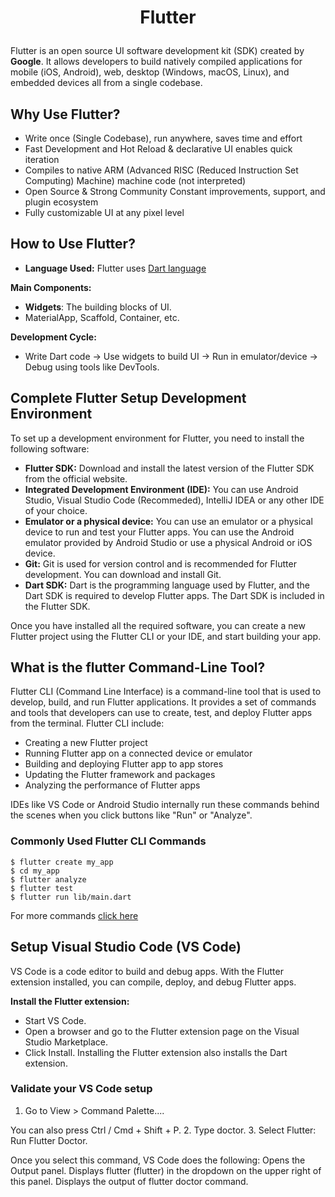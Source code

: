 # <p align="center"> Flutter </p>

Flutter is an open source UI software development kit (SDK) created by **Google**. It allows developers to build natively compiled applications for mobile (iOS, Android), web, desktop (Windows, macOS, Linux), and embedded devices all from a single codebase.


## Why Use Flutter?
- Write once (Single Codebase), run anywhere, saves time and effort
- Fast Development and Hot Reload & declarative UI enables quick iteration
- Compiles to native ARM (Advanced RISC (Reduced Instruction Set Computing) Machine) machine code (not interpreted)
- Open Source & Strong Community	Constant improvements, support, and plugin ecosystem
- Fully customizable UI at any pixel level 

## How to Use Flutter?
- **Language Used:** Flutter uses [Dart language](https://github.com/UmerFarooqJillani/Dart-Learning)

**Main Components:**
- **Widgets**: The building blocks of UI.
- MaterialApp, Scaffold, Container, etc.

**Development Cycle:**
- Write Dart code → Use widgets to build UI → Run in emulator/device → Debug using tools like DevTools.

## Complete Flutter Setup Development Environment
To set up a development environment for Flutter, you need to install the following software:
- **Flutter SDK:** Download and install the latest version of the Flutter SDK from the official website.
- **Integrated Development Environment (IDE):** You can use Android Studio, Visual Studio Code (Recommeded), IntelliJ IDEA or any other IDE of your choice.
- **Emulator or a physical device:** You can use an emulator or a physical device to run and test your Flutter apps. You can use the Android emulator provided by Android Studio or use a physical Android or iOS device.
- **Git:** Git is used for version control and is recommended for Flutter development. You can download and install Git.
- **Dart SDK:** Dart is the programming language used by Flutter, and the Dart SDK is required to develop Flutter apps. The Dart SDK is included in the Flutter SDK.

Once you have installed all the required software, you can create a new Flutter project using the Flutter CLI or your IDE, and start building your app.

## What is the flutter Command-Line Tool?
Flutter CLI (Command Line Interface) is a command-line tool that is used to develop, build, and run Flutter applications. It provides a set of commands and tools that developers can use to create, test, and deploy Flutter apps from the terminal. Flutter CLI include: 
- Creating a new Flutter project
- Running Flutter app on a connected device or emulator
- Building and deploying Flutter app to app stores
- Updating the Flutter framework and packages
- Analyzing the performance of Flutter apps

IDEs like VS Code or Android Studio internally run these commands behind the scenes when you click buttons like "Run" or "Analyze".
### Commonly Used Flutter CLI Commands
```
$ flutter create my_app
$ cd my_app
$ flutter analyze
$ flutter test
$ flutter run lib/main.dart

```
For more commands [click here](#) 

## Setup Visual Studio Code (VS Code)
VS Code is a code editor to build and debug apps. With the Flutter extension installed, you can compile, deploy, and debug Flutter apps.

**Install the Flutter extension:**
- Start VS Code.
- Open a browser and go to the Flutter extension page on the Visual Studio Marketplace.
- Click Install. Installing the Flutter extension also installs the Dart extension.

### Validate your VS Code setup
1. Go to View > Command Palette....

You can also press Ctrl / Cmd + Shift + P.
2. Type doctor.
3. Select Flutter: Run Flutter Doctor.

Once you select this command, VS Code does the following:
    Opens the Output panel.
    Displays flutter (flutter) in the dropdown on the upper right of this panel.
    Displays the output of flutter doctor command.

